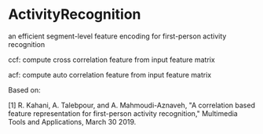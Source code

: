 # ActivityRecognition
an efficient segment-level feature encoding for first-person activity recognition

ccf: compute cross correlation feature from input feature matrix

acf: compute auto correlation feature from input feature matrix

Based on:

[1] R. Kahani, A. Talebpour, and A. Mahmoudi-Aznaveh, "A correlation based feature representation for first-person activity recognition,"     Multimedia Tools and Applications, March 30 2019.
